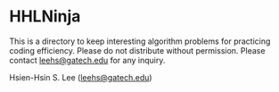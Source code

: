 # HHLNinja

This is a directory to keep interesting algorithm problems for
practicing coding efficiency. Please do not distribute without
permission. Please contact leehs@gatech.edu for any inquiry.

Hsien-Hsin S. Lee  (leehs@gatech.edu)


